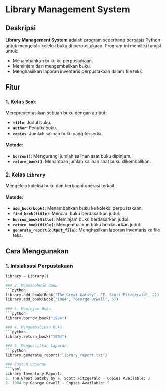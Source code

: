 # Library Management System

## Deskripsi
**Library Management System** adalah program sederhana berbasis Python untuk mengelola koleksi buku di perpustakaan. Program ini memiliki fungsi untuk:
- Menambahkan buku ke perpustakaan.
- Meminjam dan mengembalikan buku.
- Menghasilkan laporan inventaris perpustakaan dalam file teks.

## Fitur
### 1. Kelas `Book`
Merepresentasikan sebuah buku dengan atribut:
- **`title`**: Judul buku.
- **`author`**: Penulis buku.
- **`copies`**: Jumlah salinan buku yang tersedia.

#### Metode:
- **`borrow()`**: Mengurangi jumlah salinan saat buku dipinjam.
- **`return_book()`**: Menambah jumlah salinan saat buku dikembalikan.

### 2. Kelas `Library`
Mengelola koleksi buku dan berbagai operasi terkait.

#### Metode:
- **`add_book(book)`**: Menambahkan buku ke koleksi perpustakaan.
- **`find_book(title)`**: Mencari buku berdasarkan judul.
- **`borrow_book(title)`**: Meminjam buku berdasarkan judul.
- **`return_book(title)`**: Mengembalikan buku berdasarkan judul.
- **`generate_report(output_file)`**: Menghasilkan laporan inventaris ke file teks.

## Cara Menggunakan
### 1. Inisialisasi Perpustakaan
```python
library = Library()
---
### 2. Menambahkan Buku
```python
library.add_book(Book("The Great Gatsby", "F. Scott Fitzgerald", 2))
library.add_book(Book("1984", "George Orwell", 5))

### 3. Meminjam Buku
```python
library.borrow_book("1984")

### 4. Mengembalikan Buku
```python
library.return_book("1984")

### 5. Menghasilkan Laporan
```python
library.generate_report("library_report.txt")

### Contoh Laporan
```yaml
Library Inventory Report:
1. The Great Gatsby by F. Scott Fitzgerald - Copies Available: 2
2. 1984 by George Orwell - Copies Available: 5
